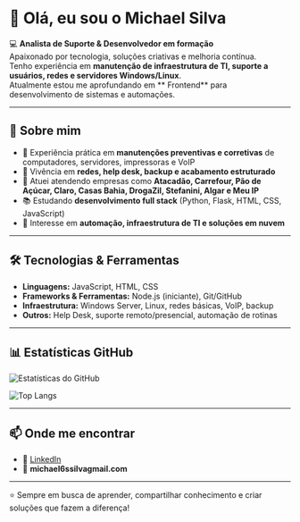# 👋 Olá, eu sou o Michael Silva  

💻 **Analista de Suporte & Desenvolvedor em formação**  
Apaixonado por tecnologia, soluções criativas e melhoria contínua.  
Tenho experiência em **manutenção de infraestrutura de TI, suporte a usuários, redes e servidores Windows/Linux**.  
Atualmente estou me aprofundando em **  Frontend** para desenvolvimento de sistemas e automações.  

---

## 🚀 Sobre mim
- 🔧 Experiência prática em **manutenções preventivas e corretivas** de computadores, servidores, impressoras e VoIP  
- 📡 Vivência em **redes, help desk, backup e acabamento estruturado**  
- 🤝 Atuei atendendo empresas como **Atacadão, Carrefour, Pão de Açúcar, Claro, Casas Bahia, DrogaZil, Stefanini, Algar e Meu IP**  
- 📚 Estudando **desenvolvimento full stack** (Python, Flask, HTML, CSS, JavaScript)  
- 🌱 Interesse em **automação, infraestrutura de TI e soluções em nuvem**  

---

## 🛠️ Tecnologias & Ferramentas
- **Linguagens:**  JavaScript, HTML, CSS  
- **Frameworks & Ferramentas:**  Node.js (iniciante), Git/GitHub  
- **Infraestrutura:** Windows Server, Linux, redes básicas, VoIP, backup  
- **Outros:** Help Desk, suporte remoto/presencial, automação de rotinas  

---

## 📊 Estatísticas GitHub
![Estatísticas do GitHub](https://github-readme-stats.vercel.app/api?username=MichaelSilva&show_icons=true&theme=radical)

![Top Langs](https://github-readme-stats.vercel.app/api/top-langs/?username=MichaelSilva&layout=compact&theme=radical)

---

## 📫 Onde me encontrar
- 💼 [LinkedIn](www.linkedin.com/in/michael6ssilva-ti)  
- 📧 **michael6ssilvagmail.com**  

---
⭐ Sempre em busca de aprender, compartilhar conhecimento e criar soluções que fazem a diferença!  

